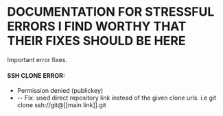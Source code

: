 # DOCUMENTATION FOR STRESSFUL ERRORS I FIND WORTHY THAT THEIR FIXES SHOULD BE HERE
Important error fixes.


#### SSH CLONE ERROR:
- Permission denied (publickey)
- -- Fix: used direct repository link instead of the given clone urls. i.e git clone ssh://git@[[main link]].git
